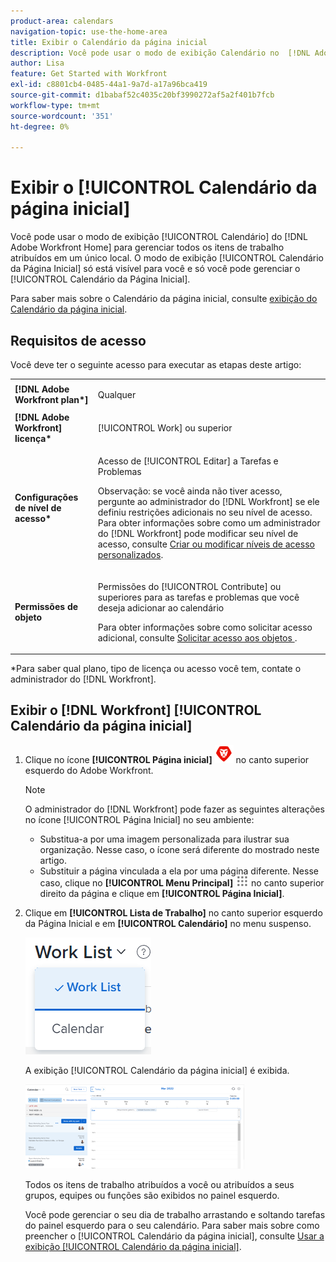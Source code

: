 ```yaml
---
product-area: calendars
navigation-topic: use-the-home-area
title: Exibir o Calendário da página inicial
description: Você pode usar o modo de exibição Calendário no  [!DNL Adobe Workfront Home]  para gerenciar todos os itens de trabalho atribuídos em um único local. A exibição do Calendário da página inicial está visível somente para você e somente você pode gerenciar o Calendário da página inicial.
author: Lisa
feature: Get Started with Workfront
exl-id: c8801cb4-0485-44a1-9a7d-a17a96bca419
source-git-commit: d1babaf52c4035c20bf3990272af5a2f401b7fcb
workflow-type: tm+mt
source-wordcount: '351'
ht-degree: 0%

---
```


# Exibir o [!UICONTROL Calendário da página inicial]

Você pode usar o modo de exibição [!UICONTROL Calendário] do [!DNL Adobe Workfront Home] para gerenciar todos os itens de trabalho atribuídos em um único local. O modo de exibição [!UICONTROL Calendário da Página Inicial] só está visível para você e só você pode gerenciar o [!UICONTROL Calendário da Página Inicial].

Para saber mais sobre o Calendário da página inicial, consulte [exibição do Calendário da página inicial](../../../workfront-basics/using-home/using-the-home-area/home-calendar-view.md).

## Requisitos de acesso

Você deve ter o seguinte acesso para executar as etapas deste artigo:

<table style="table-layout:auto"> 
 <col> 
 </col> 
 <col> 
 </col> 
 <tbody> 
  <tr> 
   <td role="rowheader"><strong>[!DNL Adobe Workfront plan*]</strong></td> 
   <td> <p>Qualquer</p> </td> 
  </tr> 
  <tr> 
   <td role="rowheader"><strong>[!DNL Adobe Workfront] licença*</strong></td> 
   <td> <p>[!UICONTROL Work] ou superior</p> </td> 
  </tr> 
  <tr> 
   <td role="rowheader"><strong>Configurações de nível de acesso*</strong></td> 
   <td> <p>Acesso de [!UICONTROL Editar] a Tarefas e Problemas</p> <p>Observação: se você ainda não tiver acesso, pergunte ao administrador do [!DNL Workfront] se ele definiu restrições adicionais no seu nível de acesso. Para obter informações sobre como um administrador do [!DNL Workfront] pode modificar seu nível de acesso, consulte <a href="../../../administration-and-setup/add-users/configure-and-grant-access/create-modify-access-levels.md" class="MCXref xref">Criar ou modificar níveis de acesso personalizados</a>.</p> </td> 
  </tr> 
  <tr> 
   <td role="rowheader"><strong>Permissões de objeto</strong></td> 
   <td> <p>Permissões do [!UICONTROL Contribute] ou superiores para as tarefas e problemas que você deseja adicionar ao calendário</p> <p>Para obter informações sobre como solicitar acesso adicional, consulte <a href="../../../workfront-basics/grant-and-request-access-to-objects/request-access.md" class="MCXref xref">Solicitar acesso aos objetos </a>.</p> </td> 
  </tr> 
 </tbody> 
</table>

&#42;Para saber qual plano, tipo de licença ou acesso você tem, contate o administrador do [!DNL Workfront].

## Exibir o [!DNL Workfront] [!UICONTROL Calendário da página inicial]

1. Clique no ícone **[!UICONTROL Página inicial]** ![](assets/home-icon-30x29.png) no canto superior esquerdo do Adobe Workfront.

   >[!NOTE]
   >
   >O administrador do [!DNL Workfront] pode fazer as seguintes alterações no ícone [!UICONTROL Página Inicial] no seu ambiente:
   >
   >* Substitua-a por uma imagem personalizada para ilustrar sua organização. Nesse caso, o ícone será diferente do mostrado neste artigo.
   >* Substituir a página vinculada a ela por uma página diferente. Nesse caso, clique no **[!UICONTROL Menu Principal]** ![](assets/main-menu-icon.png) no canto superior direito da página e clique em **[!UICONTROL Página Inicial]**.


1. Clique em **[!UICONTROL Lista de Trabalho]** no canto superior esquerdo da Página Inicial e em **[!UICONTROL Calendário]** no menu suspenso.

   ![](assets/work-list-calendar-drop-down-expanded-home-nwe.png)

   A exibição [!UICONTROL Calendário da página inicial] é exibida.

   ![](assets/calendar-group-by-drop-down-home-nwe-350x135.png)

   Todos os itens de trabalho atribuídos a você ou atribuídos a seus grupos, equipes ou funções são exibidos no painel esquerdo.

   Você pode gerenciar o seu dia de trabalho arrastando e soltando tarefas do painel esquerdo para o seu calendário. Para saber mais sobre como preencher o [!UICONTROL Calendário da página inicial], consulte [Usar a exibição [!UICONTROL Calendário da página inicial]](../../../workfront-basics/using-home/using-the-home-area/use-home-calendar-view.md).
